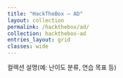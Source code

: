 ```yaml
---
title: "HackTheBox — AD"
layout: collection
permalink: /hackthebox/ad/
collection: hackthebox-ad
entries_layout: grid
classes: wide
---
```

컬렉션 설명(예: 난이도 분류, 연습 목표 등)

